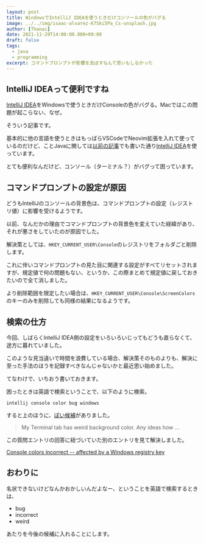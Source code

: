 ```yaml
---
layout: post
title: WindowsでIntelliJ IDEAを使うときだけコンソールの色がバグる
image: ../../img/isaac-alvarez-K7Ski5Pa_Cs-unsplash.jpg
author: [Thanai]
date: 2021-11-29T14:00:00.000+09:00
draft: false
tags:
  - java
  - programming
excerpt: コマンドプロンプトが影響を及ぼすなんて思いもしなかった
---
```


## IntelliJ IDEAって便利ですね

[IntelliJ IDEA][1]をWindowsで使うときだけConsoleの色がバグる。Macではこの問題が起こらない、なぜ。

そういう記事です。

基本的に他の言語を使うときはもっぱらVSCodeでNeovim拡張を入れて使っているのだけど、ことJavaに関しては[以前の記事][2]でも書いた通り[IntelliJ IDEA][1]を使っています。

[1]: https://www.jetbrains.com/ja-jp/idea/
[2]: https://dev.thanaism.com/2021/11/trying-java/

とても便利なんだけど、コンソール（ターミナル？）がバグって困っています。

## コマンドプロンプトの設定が原因

どうもIntelliJのコンソールの背景色は、コマンドプロンプトの設定（レジストリ値）に影響を受けるようです。

以前、なんだかの理由でコマンドプロンプトの背景色を変えていた経緯があり、それが悪さをしていたのが原因でした。

解決策としては、`HKEY_CURRENT_USER\Console`のレジストリをフォルダごと削除します。

これに伴いコマンドプロンプトの見た目に関連する設定がすべてリセットされますが、規定値で何の問題もない、というか、この際まとめて規定値に戻しておきたいので全て消しました。

より削除範囲を限定したい場合は、`HKEY_CURRENT_USER\Console\ScreenColors`のキーのみを削除しても同様の結果になるようです。

## 検索の仕方

今回、しばらくIntelliJ IDEA側の設定をいろいろいじってもどうも直らなくて、途方に暮れていました。

このような見当違いで時間を浪費している場合、解決策そのものよりも、解決に至った手法のほうを記録すべきなんじゃないかと最近思い始めました。

てなわけで、いちおう書いておきます。

困ったときは英語で検索ということで、以下のように検索。

```
intellij console color bug windows
```

すると上のほうに、[ぽい候補][3]がありました。

[3]: https://intellij-support.jetbrains.com/hc/en-us/community/posts/206314599-My-Terminal-tab-has-weird-background-color-Any-ideas-how-to-fix-this

> My Terminal tab has weird background color. Any ideas how ...

この質問エントリの回答に紐づいていた別のエントリを見て解決しました。

[Console colors incorrect -- affected by a Windows registry key][4]

[4]: https://youtrack.jetbrains.com/issue/IDEA-145236

## おわりに

名状できないけどなんかおかしいんだよなー、ということを英語で検索するときは、

- bug
- incorrect
- weird

あたりを今後の候補に入れることにします。

